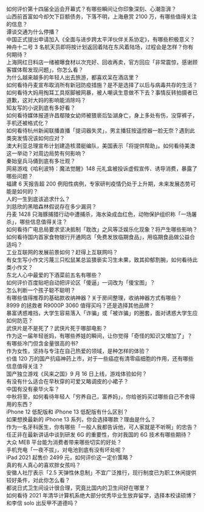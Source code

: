 如何评价第十四届全运会开幕式？有哪些瞬间让你印象深刻、心潮澎湃？  
山西前首富如今却欠下巨额债务，下落不明，上海悬赏 2100 万，有哪些值得关注的信息？  
谭谈交通为什么停播？  
中国正式提出申请加入《全面与进步跨太平洋伙伴关系协定》，有哪些积极意义？  
神舟十二号 3 名航天员即将按计划返回着陆在东风着陆场，过程会是怎样？你有何期待？  
上海网红日料店一绪被曝食材以次充好、回收再卖，官方回应「非常震惊，感谢顾客媒体帮发现问题」，你怎么看？  
为什么越来越多的年轻人出去旅游，都喜欢呆在酒店里？  
如何看待丹麦宣布取消所有新冠防疫措施？是不是选择了以后与病毒共存的生活？  
如何看待大妈用掏耳工具抠脚被网暴，被人嘲讽生意做不下去？事情反转拍摄者已道歉，这对大妈的影响能消除吗？  
知友写的小说到底有多好看？  
如何看待媒体报道许昌鄢陵女幼师被猥亵后坠湖身亡，身上多处有伤，没穿裤子，手机还被格式化？  
如何看待杭州新闻联播直播「提词器失灵」，男主播狂按遥控器一脸无奈？遇到此类突发情况该如何应对？  
澳大利亚总理宣布计划建造核潜艇编队，美国表示「将提供帮助」。如何看待美澳这一举动？对周边局势有何影响？  
秦始皇兵马俑到底有多壮观？  
网易游戏《哈利波特：魔法觉醒》148 元礼盒被投诉虚假宣传、诱导消费，暴露了哪些问题？  
福建 6 天报告超 200 例阳性病例，专家研判疫情仍处于上升期，未来发展态势可能是如何的？  
人的一生到底该追求什么？  
刘慈欣的黑暗森林假说存在多少漏洞？  
丹麦 1428 只海豚捕猎行动中遭捕杀，海水染成血红色，动物保护组织称「一场屠杀」，哪些信息值得关注？  
如何看待广电总局要求坚决抵制「耽改」之风等泛娱乐化现象？将产生哪些影响？  
如何看待国内首家食物银行开通网店「免费发放临期食品」，用临期食品做公益合适吗？  
工业互联网的发展前景如何？赶得上互联网吗？  
有女生写小作文污蔑三只松鼠某总监猥亵实习生未果，致其抑郁割腕，如何看待此类小作文？  
东北人心中最爱的下酒菜前五名有哪些？  
如何评价百度贴吧自动把评论区「傻逼」一词改为「傻宝图」？  
怎么判断一个孩子聪不聪明？  
有哪些值得推荐的基础款收纳神器？关于房间整理，收纳神器方式有哪些？  
8999 的拯救者 R9000P 3060 值得买吗？还是选择其他品牌？  
暴富诱惑难挡，大学生容易落入「诈骗」或「被诈骗」的圈套，面对诱惑大学生应如何防范？  
武侠片是不是死了？武侠片死于哪部电影？  
作为这一届年轻爸妈，有哪些养娃的瞬间，让你觉得「奇怪的知识又增加了」？  
有哪些冷门但含金量很高的书?  
作为女性，坚持与专注在自己热爱的领域，是种怎样的体验？  
价值 120 万的国产抗癌神药上市，对于一些癌症有清零癌细胞的作用，还有哪些信息值得关注？  
国产独立游戏《风来之国》9 月 16 日上线，游戏体验如何？  
有没有什么适合在早秋穿的可爱又略调皮的小裙子？  
中国有没有豪华火车？  
中秋将至，如何看待年轻人「穷养自己，富养妈」，你给爸妈买过哪些自己不舍得用的东西？  
iPhone 12 低配版和 iPhone 13 低配版有什么区别？  
如果想换最新的 iPhone 13 系列，你会选择哪款？理由是什么？  
作为一名牙科医生，你有哪些「一般人我都告诉他，可人家就是不听啊」的忠告？  
任正非在最新讲话中谈到研发 6G 的重要性，你对我国的 6G 技术有哪些期待？  
大众 MEB 平台能为消费者带来哪些切实的好处？  
手机充电「一夜不拔」，对电池到底有没有坏处呢？  
iPad 2021 起售价 2499 元，如何评价这一定价策略？  
真的有人真心的喜欢胖女孩吗？  
安徽人社厅表示「2.5 天弹性休息制」不宜广泛推行，现行制度已为职工休闲提供较好条件，对此你怎么看？  
都说日式卫生间设计很合理，究竟比国内的卫生间好在哪里？  
如何看待 2021 年清华计算机系绝大部分优秀毕业生放弃留学，选择本校读硕博？  
和李信 solo 出反甲不道德吗？  
